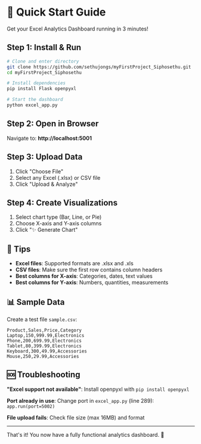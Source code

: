 # 🚀 Quick Start Guide

Get your Excel Analytics Dashboard running in 3 minutes!

## Step 1: Install & Run

```bash
# Clone and enter directory
git clone https://github.com/sethujongs/myFirstProject_Siphosethu.git
cd myFirstProject_Siphosethu

# Install dependencies
pip install Flask openpyxl

# Start the dashboard
python excel_app.py
```

## Step 2: Open in Browser

Navigate to: **http://localhost:5001**

## Step 3: Upload Data

1. Click "Choose File"
2. Select any Excel (.xlsx) or CSV file
3. Click "Upload & Analyze"

## Step 4: Create Visualizations

1. Select chart type (Bar, Line, or Pie)
2. Choose X-axis and Y-axis columns
3. Click "✨ Generate Chart"

## 🎯 Tips

- **Excel files**: Supported formats are .xlsx and .xls
- **CSV files**: Make sure the first row contains column headers
- **Best columns for X-axis**: Categories, dates, text values
- **Best columns for Y-axis**: Numbers, quantities, measurements

## 📊 Sample Data

Create a test file `sample.csv`:
```csv
Product,Sales,Price,Category
Laptop,150,999.99,Electronics
Phone,200,699.99,Electronics
Tablet,80,399.99,Electronics
Keyboard,300,49.99,Accessories
Mouse,250,29.99,Accessories
```

## 🆘 Troubleshooting

**"Excel support not available"**: Install openpyxl with `pip install openpyxl`

**Port already in use**: Change port in `excel_app.py` (line 289): `app.run(port=5002)`

**File upload fails**: Check file size (max 16MB) and format

---

That's it! You now have a fully functional analytics dashboard. 🎉